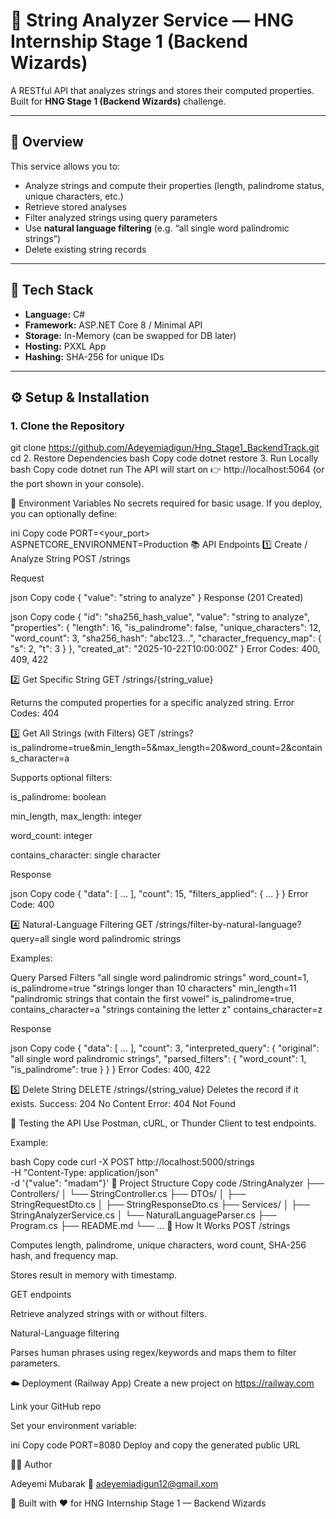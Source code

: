 # 🧠 String Analyzer Service — HNG Internship Stage 1 (Backend Wizards)

A RESTful API that analyzes strings and stores their computed properties.  
Built for **HNG Stage 1 (Backend Wizards)** challenge.

---

## 🚀 Overview

This service allows you to:
- Analyze strings and compute their properties (length, palindrome status, unique characters, etc.)
- Retrieve stored analyses
- Filter analyzed strings using query parameters
- Use **natural language filtering** (e.g. “all single word palindromic strings”)
- Delete existing string records

---

## 🧩 Tech Stack

- **Language:** C#  
- **Framework:** ASP.NET Core 8 / Minimal API  
- **Storage:** In-Memory (can be swapped for DB later)  
- **Hosting:** PXXL App  
- **Hashing:** SHA-256 for unique IDs  

---

## ⚙️ Setup & Installation

### 1. Clone the Repository
git clone https://github.com/Adeyemiadigun/Hng_Stage1_BackendTrack.git
cd <your-repo>
2. Restore Dependencies
bash
Copy code
dotnet restore
3. Run Locally
bash
Copy code
dotnet run
The API will start on
👉 http://localhost:5064 (or the port shown in your console).

🔑 Environment Variables
No secrets required for basic usage.
If you deploy, you can optionally define:

ini
Copy code
PORT=<your_port>
ASPNETCORE_ENVIRONMENT=Production
📚 API Endpoints
1️⃣ Create / Analyze String
POST /strings

Request

json
Copy code
{
  "value": "string to analyze"
}
Response (201 Created)

json
Copy code
{
  "id": "sha256_hash_value",
  "value": "string to analyze",
  "properties": {
    "length": 16,
    "is_palindrome": false,
    "unique_characters": 12,
    "word_count": 3,
    "sha256_hash": "abc123...",
    "character_frequency_map": {
      "s": 2,
      "t": 3
    }
  },
  "created_at": "2025-10-22T10:00:00Z"
}
Error Codes: 400, 409, 422

2️⃣ Get Specific String
GET /strings/{string_value}

Returns the computed properties for a specific analyzed string.
Error Codes: 404

3️⃣ Get All Strings (with Filters)
GET /strings?is_palindrome=true&min_length=5&max_length=20&word_count=2&contains_character=a

Supports optional filters:

is_palindrome: boolean

min_length, max_length: integer

word_count: integer

contains_character: single character

Response

json
Copy code
{
  "data": [ ... ],
  "count": 15,
  "filters_applied": { ... }
}
Error Code: 400

4️⃣ Natural-Language Filtering
GET /strings/filter-by-natural-language?query=all single word palindromic strings

Examples:

Query	Parsed Filters
"all single word palindromic strings"	word_count=1, is_palindrome=true
"strings longer than 10 characters"	min_length=11
"palindromic strings that contain the first vowel"	is_palindrome=true, contains_character=a
"strings containing the letter z"	contains_character=z

Response

json
Copy code
{
  "data": [ ... ],
  "count": 3,
  "interpreted_query": {
    "original": "all single word palindromic strings",
    "parsed_filters": {
      "word_count": 1,
      "is_palindrome": true
    }
  }
}
Error Codes: 400, 422

5️⃣ Delete String
DELETE /strings/{string_value}
Deletes the record if it exists.
Success: 204 No Content
Error: 404 Not Found

🧪 Testing the API
Use Postman, cURL, or Thunder Client to test endpoints.

Example:

bash
Copy code
curl -X POST http://localhost:5000/strings \
     -H "Content-Type: application/json" \
     -d '{"value": "madam"}'
📁 Project Structure
Copy code
/StringAnalyzer
 ├── Controllers/
 │     └── StringController.cs
 ├── DTOs/
 │     ├── StringRequestDto.cs
 │     ├── StringResponseDto.cs
 ├── Services/
 │     ├── StringAnalyzerService.cs
 │     └── NaturalLanguageParser.cs
 ├── Program.cs
 ├── README.md
 └── ...
🧠 How It Works
POST /strings

Computes length, palindrome, unique characters, word count, SHA-256 hash, and frequency map.

Stores result in memory with timestamp.

GET endpoints

Retrieve analyzed strings with or without filters.

Natural-Language filtering

Parses human phrases using regex/keywords and maps them to filter parameters.

☁️ Deployment (Railway App)
Create a new project on https://railway.com

Link your GitHub repo

Set your environment variable:

ini
Copy code
PORT=8080
Deploy and copy the generated public URL 

🧑‍💻 Author

Adeyemi Mubarak
📧 adeyemiadigun12@gmail.xom

🧩 Built with ❤️ for HNG Internship Stage 1 — Backend Wizards
